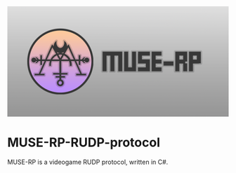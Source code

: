![big image](/MUSE-RPLogo.png)
# MUSE-RP-RUDP-protocol
MUSE-RP is a videogame RUDP protocol, written in C#.

